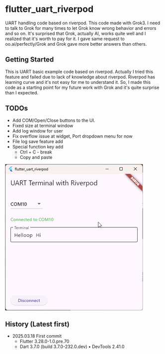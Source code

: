# flutter_uart_riverpod

UART handling code based on riverpod.
This code made with Grok3.
I need to talk to Grok for many times to let Grok know wrong behavior and errors and so on.
It's surprised that Grok, actually AI, works quite well and I realized that it's worth to pay for it.
I gave same request to oo.ai/perfectly/Grok and Grok gave more better answers than others.

## Getting Started

This is UART basic example code based on riverpod.
Actually I tried this feature and failed due to lack of knowledge about riverpod.
Riverpod has learning curve and it's not easy for me to understand it.
So, I made this code as a starting point for my future work with Grok and it's quite surprise than I expected.

## TODOs

- Add COM/Open/Close buttons to the UI.
- Fixed size at terminal window
- Add log window for user
- Fix overflow issue at widget, Port dropdown menu for now
- File log save feature add
- Special function key add
  - Ctrl + C - break
  - Copy and paste

![main 화면](main.png)


## History (Latest first)

- 2025.03.18 First commit
  - Flutter 3.28.0-1.0.pre.70
  - Dart 3.7.0 (build 3.7.0-232.0.dev) • DevTools 2.41.0
